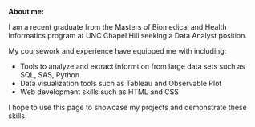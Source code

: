 **About me:**

I am a recent graduate from the Masters of Biomedical and Health Informatics program at UNC Chapel Hill seeking a Data Analyst position.

My coursework and experience have equipped me with including:
  * Tools to analyze and extract informtion from large data sets such as SQL, SAS, Python
  * Data visualization tools such as Tableau and Observable Plot
  * Web development skills such as HTML and CSS

I hope to use this page to showcase my projects and demonstrate these skills.
